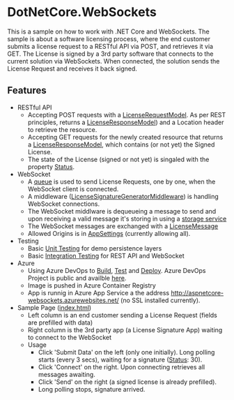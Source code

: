 # DotNetCore.WebSockets
This is a sample on how to work with .NET Core and WebSockets. The sample is about a software licensing process, where the end customer submits a license request to a RESTful API via POST, and retrieves it via GET. The License is signed by a 3rd party software that connects to the current solution via WebSockets. When connected, the solution sends the License Request and receives it back signed.

## Features

 - RESTful API
	 - Accepting POST requests with a [LicenseRequestModel](https://github.com/georgekosmidis/AspNetCore.WebSockets/blob/master/src/RegistrationService.Web/Models/Request/LicenseRequestModel.cs). As per REST principles, returns a [LicenseResponseModel](https://github.com/georgekosmidis/AspNetCore.WebSockets/blob/master/src/RegistrationService.Web/Models/Response/LicenseResponseModel.cs)) and a Location header to retrieve the resource.
	 - Accepting GET requests for the newly created resource that returns a [LicenseResponseModel](https://github.com/georgekosmidis/AspNetCore.WebSockets/blob/master/src/RegistrationService.Web/Models/Response/LicenseResponseModel.cs), which contains (or not yet) the Signed License. 
	 - The state of the License (signed or not yet) is singaled with the property [Status](https://github.com/georgekosmidis/AspNetCore.WebSockets/blob/ef6419e24474b3ee0c37d4ee10c97ed733f56abd/src/RegistrationService.Web/Models/Response/LicenseResponseModel.cs#L13).
- WebSocket
	 - A [queue](https://github.com/georgekosmidis/AspNetCore.WebSockets/blob/master/src/RegistrationService.Infrastructure/Data/DemoQueueService.cs) is used to send License Requests, one by one, when the WebSocket client is connected.
	 - A middleware ([LicenseSignatureGeneratorMiddleware](https://github.com/georgekosmidis/AspNetCore.WebSockets/blob/master/src/RegistrationService.Core/Middlewares/LicenseSignatureGeneratorMiddleware.cs)) is handling WebSocket connections.
	- The WebSocket middlware is dequeueing a message to send and upon receiving a valid message it's storing in using a [storage service](https://github.com/georgekosmidis/AspNetCore.WebSockets/blob/master/src/RegistrationService.Infrastructure/Data/DemoStorageService.cs)	 	 
	 - The WebSocket messages are exchanged with a [LicenseMessage](https://github.com/georgekosmidis/AspNetCore.WebSockets/blob/master/src/RegistrationService.Core/Entities/LicenseMessage.cs)
	 - Allowed Origins is in [AppSettings](https://github.com/georgekosmidis/AspNetCore.WebSockets/blob/master/src/RegistrationService.Web/appsettings.Development.json) (currently allowing all).
- Testing
	- Basic [Unit Testing](https://github.com/georgekosmidis/AspNetCore.WebSockets/tree/master/tests/RegistrationService.UnitTests/Infrastructure/Data) for demo persistence layers
	- Basic [Integration Testing](https://github.com/georgekosmidis/AspNetCore.WebSockets/tree/master/tests/RegistrationService.IntegrationTests) for REST API and WebSocket
- Azure
	- Using Azure DevOps to [Build](https://github.com/georgekosmidis/AspNetCore.WebSockets/blob/master/azure-pipelines-master.yml), [Test](https://github.com/georgekosmidis/AspNetCore.WebSockets/blob/master/azure-pipelines-test.yml) and [Deploy](https://github.com/georgekosmidis/AspNetCore.WebSockets/blob/master/azure-pipelines-release.yml). Azure DevOps Project is public and availble [here](https://dev.azure.com/georgekosmidis/AspNetCore.WebSockets).
	- Image is pushed in Azure Container Registry
	- App is runnig in Azure App Service a the address http://aspnetcore-websockets.azurewebsites.net/ (no SSL installed currently).
- Sample Page ([index.html](https://github.com/georgekosmidis/AspNetCore.WebSockets/blob/master/src/RegistrationService.Web/wwwroot/index.html))
	- Left column is an end customer sending a License Request (fields are prefilled with data)
	- Right column is the 3rd party app (a License Signature App) waiting to connect to the WebSocket
	- Usage
		- Click 'Submit Data' on the left (only one initially). Long polling starts (every 3 secs), waiting for a signature ([Status](https://github.com/georgekosmidis/AspNetCore.WebSockets/blob/ef6419e24474b3ee0c37d4ee10c97ed733f56abd/src/RegistrationService.Web/Models/Response/LicenseResponseModel.cs#L13): 30).
		- Click 'Connect' on the right. Upon connecting retrieves all messages awaiting.
		- Click 'Send' on the right (a signed license is already prefilled).
		- Long polling stops, signature arrived.

	
